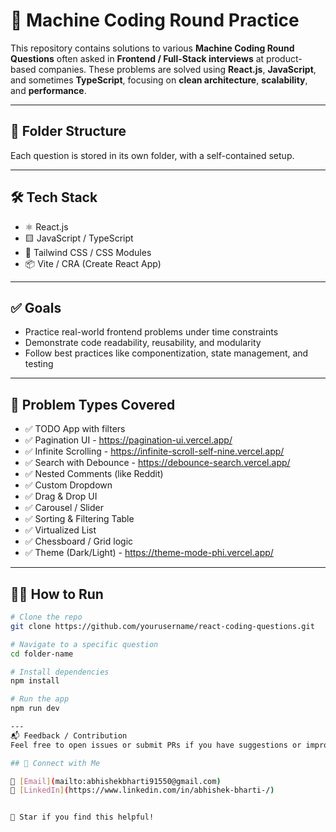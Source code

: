 # 🚀 Machine Coding Round Practice

This repository contains solutions to various **Machine Coding Round Questions** often asked in **Frontend / Full-Stack interviews** at product-based companies. These problems are solved using **React.js**, **JavaScript**, and sometimes **TypeScript**, focusing on **clean architecture**, **scalability**, and **performance**.

---

## 📁 Folder Structure

Each question is stored in its own folder, with a self-contained setup.


---

## 🛠️ Tech Stack

- ⚛️ React.js
- 🟨 JavaScript / TypeScript
- 💅 Tailwind CSS / CSS Modules
- 📦 Vite / CRA (Create React App)

---

## ✅ Goals

- Practice real-world frontend problems under time constraints
- Demonstrate code readability, reusability, and modularity
- Follow best practices like componentization, state management, and testing

---

## 📌 Problem Types Covered

- ✅ TODO App with filters
- ✅ Pagination UI - https://pagination-ui.vercel.app/
- ✅ Infinite Scrolling - https://infinite-scroll-self-nine.vercel.app/
- ✅ Search with Debounce - https://debounce-search.vercel.app/
- ✅ Nested Comments (like Reddit)
- ✅ Custom Dropdown
- ✅ Drag & Drop UI
- ✅ Carousel / Slider
- ✅ Sorting & Filtering Table
- ✅ Virtualized List
- ✅ Chessboard / Grid logic
- ✅ Theme (Dark/Light) - https://theme-mode-phi.vercel.app/

---

## 🧑‍💻 How to Run

```bash
# Clone the repo
git clone https://github.com/yourusername/react-coding-questions.git

# Navigate to a specific question
cd folder-name

# Install dependencies
npm install

# Run the app
npm run dev

---
📬 Feedback / Contribution
Feel free to open issues or submit PRs if you have suggestions or improvements!

## 🔗 Connect with Me

📧 [Email](mailto:abhishekbharti91550@gmail.com)  
💼 [LinkedIn](https://www.linkedin.com/in/abhishek-bharti-/)


🌟 Star if you find this helpful!
